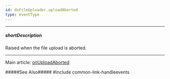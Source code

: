 ```yaml
---
id: dxFileUploader.uploadAborted
type: eventType
---
```

---
##### shortDescription
Raised when the file upload is aborted.

---
Main article: [onUploadAborted](/api-reference/10%20UI%20Widgets/dxFileUploader/1%20Configuration/onUploadAborted.md '/Documentation/ApiReference/UI_Components/dxFileUploader/Configuration/#onUploadAborted')

#####See Also#####
#include common-link-handleevents